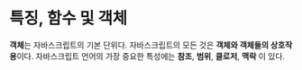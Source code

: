 # 특징, 함수 및 객체

**객체**는 자바스크립트의 기본 단위다. 자바스크립트의 모든 것은 **객체와 객체들의 상호작용**이다. 
자바스크립트 언어의 가장 중요한 특성에는 **참조**, **범위**, **클로저**, **맥락** 이 있다. 
<!--stackedit_data:
eyJoaXN0b3J5IjpbLTc4MzY4OTUxMywtMjA4ODc0NjYxMl19
-->